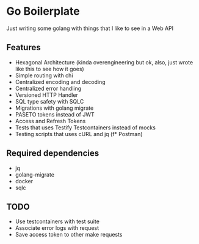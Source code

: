 
# Go Boilerplate

Just writing some golang with things that I like to see in a Web API

## Features

- Hexagonal Architecture (kinda overengineering but ok, also, just wrote like this to see how it goes)
- Simple routing with chi
- Centralized encoding and decoding
- Centralized error handling
- Versioned HTTP Handler
- SQL type safety with SQLC
- Migrations with golang migrate
- PASETO tokens instead of JWT
- Access and Refresh Tokens
- Tests that uses Testify Testcontainers instead of mocks
- Testing scripts that uses cURL and jq (f* Postman)

## Required dependencies

- jq
- golang-migrate
- docker
- sqlc

## TODO

- Use testcontainers with test suite
- Associate error logs with request
- Save access token to other make requests

